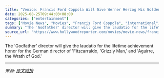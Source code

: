 ```yaml
---
title: "Venice: Francis Ford Coppola Will Give Werner Herzog His Golden Lion"
date: 2025-08-25T09:44:03+08:00
categories: ["entertainment"]
tags: ["Movie News", "Movies", "Francis Ford Coppola", "international", "Venice 2025", "Venice Film Festival", "Venice Film Festival 2025", "Werner Herzog"]
summary: "The 'Godfather' director will give the laudatio for the lifetime achievement honor for the German director of 'Fitzcarraldo, 'Grizzly Man,' and 'Aguirre, the Wrath of God.'"
source_url: "https://www.hollywoodreporter.com/movies/movie-news/francis-ford-coppola-to-give-werner-herzog-his-golden-lion-1236352676/"
---
```


The 'Godfather' director will give the laudatio for the lifetime achievement honor for the German director of 'Fitzcarraldo, 'Grizzly Man,' and 'Aguirre, the Wrath of God.'

---

*来源: [原文链接](https://www.hollywoodreporter.com/movies/movie-news/francis-ford-coppola-to-give-werner-herzog-his-golden-lion-1236352676/)*
